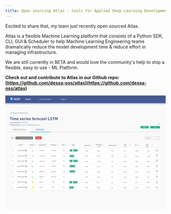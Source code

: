 ```yaml
---
title: Open sourcing Atlas - tools for Applied Deep Learning Development
---
```


Excited to share that, my team just recently open sourced Atlas. 

Atlas is a flexible Machine Learning platform that consists of a Python SDK, CLI, GUI & Scheduler to help Machine Learning Engineering teams dramatically reduce the model development time & reduce effort in managing infrastructure.

We are still currently in BETA and would love the community's help to ship a flexible, easy to use - ML Platform. 

**Check out and contribute to Atlas in our Github repo: [https://github.com/dessa-oss/atlas](https://github.com/dessa-oss/atlas)**

![](../assets/atlas.png)
